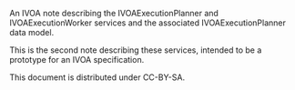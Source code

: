 An IVOA note describing the IVOAExecutionPlanner and IVOAExecutionWorker services and the associated IVOAExecutionPlanner data model.

This is the second note describing these services, intended to be a prototype for an IVOA specification.

This document is distributed under CC-BY-SA.
